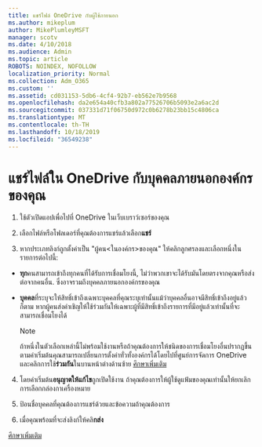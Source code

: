 ```yaml
---
title: แชร์ไฟล์ OneDrive กับผู้ใช้ภายนอก
ms.author: mikeplum
author: MikePlumleyMSFT
manager: scotv
ms.date: 4/10/2018
ms.audience: Admin
ms.topic: article
ROBOTS: NOINDEX, NOFOLLOW
localization_priority: Normal
ms.collection: Adm_O365
ms.custom: ''
ms.assetid: cd031153-5db6-4cf4-92b7-eb562e7b9568
ms.openlocfilehash: da2e654a40cfb3a802a77526706b5093e2a6ac2d
ms.sourcegitcommit: 037331d71f06750d972c0b6278b23bb15c4806ca
ms.translationtype: MT
ms.contentlocale: th-TH
ms.lasthandoff: 10/18/2019
ms.locfileid: "36549238"
---
```

# <a name="share-files-in-onedrive-with-people-outside-your-organization"></a>แชร์ไฟล์ใน OneDrive กับบุคคลภายนอกองค์กรของคุณ

1. ใช้ตัวเปิดแอปเพื่อไปที่ OneDrive ในเว็บเบราว์เซอร์ของคุณ 
    
2. เลือกไฟล์หรือโฟลเดอร์ที่คุณต้องการแชร์แล้วเลือก**แชร์** 
    
3. หากประเภทลิงก์ถูกตั้งค่าเป็น "ผู้คน\<ในองค์กร\>ของคุณ" ให้คลิกลูกศรลงและเลือกหนึ่งในรายการต่อไปนี้: 
    
  - **ทุก**คนสามารถเข้าถึงทุกคนที่ได้รับการเชื่อมโยงนี้, ไม่ว่าพวกเขาจะได้รับมันโดยตรงจากคุณหรือส่งต่อจากคนอื่น. ซึ่งอาจรวมถึงบุคคลภายนอกองค์กรของคุณ 
    
  - **บุคคล**ที่ระบุจะให้สิทธิ์เข้าถึงเฉพาะบุคคลที่คุณระบุเท่านั้นแม้ว่าบุคคลอื่นอาจมีสิทธิ์เข้าถึงอยู่แล้วก็ตาม หากผู้คนส่งคำเชิญให้ใช้ร่วมกันให้เฉพาะผู้ที่มีสิทธิ์เข้าถึงรายการที่มีอยู่แล้วเท่านั้นที่จะสามารถเชื่อมโยงได้ 
    
    > [!NOTE]
    > ถ้าหนึ่งในตัวเลือกเหล่านี้ไม่พร้อมใช้งานหรือถ้าคุณต้องการให้ชนิดของการเชื่อมโยงอื่นปรากฏขึ้นตามค่าเริ่มต้นคุณสามารถเปลี่ยนการตั้งค่าทั่วทั้งองค์กรได้โดยไปที่ศูนย์การจัดการ OneDrive และคลิกการใช้**ร่วมกัน**ในบานหน้าต่างด้านซ้าย [ศึกษาเพิ่มเติม](https://go.microsoft.com/fwlink/?linkid=871961)
  
4. โดยค่าเริ่มต้น**อนุญาตให้แก้ไข**ถูกเปิดใช้งาน ถ้าคุณต้องการให้ผู้ใช้ดูแฟ้มของคุณเท่านั้นให้ยกเลิกการเลือกกล่องกาเครื่องหมาย 
    
5. ป้อนชื่อบุคคลที่คุณต้องการแชร์ด้วยและข้อความถ้าคุณต้องการ
    
6. เมื่อคุณพร้อมที่จะส่งลิงก์ให้คลิ**กส่ง** 
    
[ศึกษาเพิ่มเติม](https://go.microsoft.com/fwlink/?linkid=871861)
  


